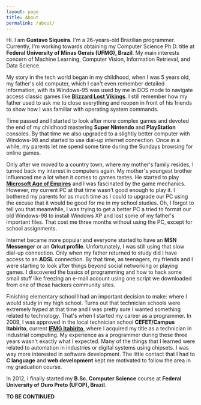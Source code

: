 ```yaml
---
layout: page
title: About
permalink: /about/
---
```


Hi. I am **Gustavo Siqueira**. I'm a 26-years-old Brazilian programmer. Currently, I'm working towards obtaining my Computer Science Ph.D. title at **Federal University of Minas Gerais (UFMG), Brazil**. My main interests concern of Machine Learning, Computer Vision, Information Retrieval, and Data Science.

My story in the tech world began in my childhood, when I was 5 years old, my father's old computer, which I can't even remember detailed information, with its Windows-95 was used by me in DOS mode to navigate access classic games like **[Blizzard Lost Vikings](https://www.blizzard.com/pt-br/download/confirmation?platform=windows&locale=pt_BR&product=tlv)**. I still remember how my father used to ask me to close everything and reopen in front of his friends to show how I was familiar with operating system commands.

Time passed and I started to look after more complex games and devoted the end of my childhood mastering **Super Nintendo** and **PlayStation** consoles. By that time we also upgraded to a slightly better computer with Windows-98 and started to use dial-up internet connection. Once in a while, my parents let me spend some time during the Sundays browsing for online games.

Only after we moved to a country town, where my mother's family resides, I turned back my interest in computers again. My mother's youngest brother influenced me a lot when it comes to games tastes. He started to play **[Microsoft Age of Empires](https://www.ageofempires.com/)** and I was fascinated by the game mechanics. However, my current PC at that time wasn't good enough to play it. I bothered my parents for as much time as I could to upgrade our PC using the excuse that it would be good for me in my school studies. Oh, I forgot to tell you that meanwhile, I was trying to get a better PC a tried to format our old Windows-98 to install Windows XP and lost some of my father's important files. That cost me three months without using the PC, except for school assignments.

Internet became more popular and everyone started to have an **MSN Messenger** or an **Orkut profile**. Unfortunately, I was still using that slow dial-up connection. Only when my father returned to study did I have access to an **ADSL** connection. By that time, as teenagers, my friends and I were starting to look after things beyond social networking or playing games. I discovered the basics of programming and how to hack some small stuff like freezing an e-mail account using one script we downloaded from one of those hackers community sites.

Finishing elementary school I had an important decision to make: where I would study in my high school. Turns out that technician schools were extremely hyped at that time and I was pretty sure I wanted something related to technology. That's when I started my career as a programmer. In 2009, I was approved in the local technician school **CEFET/Campus Itabirito**, current **[IFMG Itabirito](https://www.ifmg.edu.br/itabirito)**, where I acquired my title as a technician in industrial computing. My experience as a programmer during these three years wasn't exactly what I expected. Many of the things that I learned were related to automation in industries or digital systems using chipsets. I was way more interested in software development. The little contact that I had to **C language** and **web development** kept me motivated to follow the area in my graduation course.

In 2012, I finally started my **B.Sc. Computer Science** course at **Federal University of Ouro Preto (UFOP), Brazil**.

**TO BE CONTINUED**
